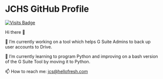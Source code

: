 # JCHS GitHub Profile

[![Visits Badge](https://badges.pufler.dev/visits/jchs/jchs)](https://badges.pufler.dev)

Hi there 👋

🔭 I’m currently working on a tool which helps G Suite Admins to back up user accounts to Drive.

🌱 I’m currently learning to program Python and improving on a bash version of the G Suite Tool by moving it to Python.

📫 How to reach me: jcs@hellofresh.com

